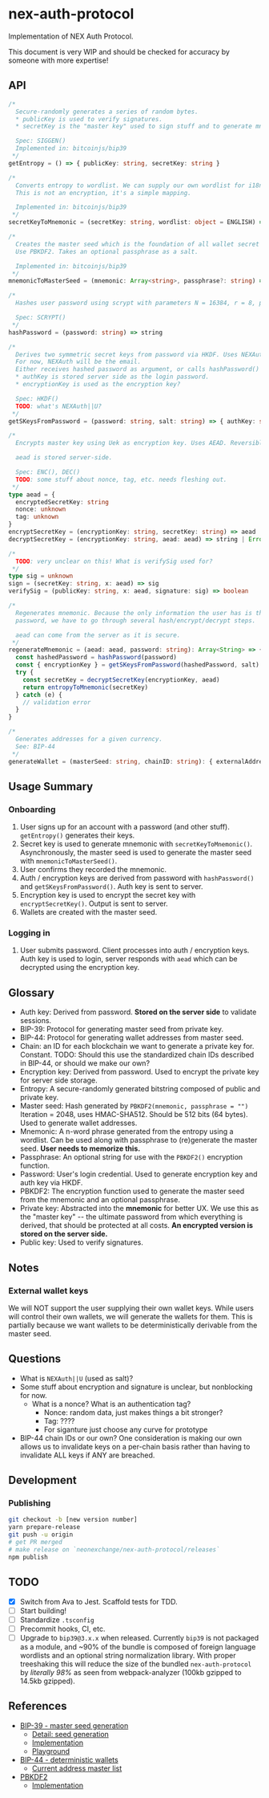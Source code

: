 # nex-auth-protocol

Implementation of NEX Auth Protocol.

This document is very WIP and should be checked for accuracy by someone with more expertise!

## API

```typescript
/*
  Secure-randomly generates a series of random bytes.
  * publicKey is used to verify signatures.
  * secretKey is the "master key" used to sign stuff and to generate mnemonic.

  Spec: SIGGEN()
  Implemented in: bitcoinjs/bip39
 */
getEntropy = () => { publicKey: string, secretKey: string }

/*
  Converts entropy to wordlist. We can supply our own wordlist for i18n.
  This is not an encryption, it's a simple mapping.

  Implemented in: bitcoinjs/bip39
 */
secretKeyToMnemonic = (secretKey: string, wordlist: object = ENGLISH) => Array<string>

/*
  Creates the master seed which is the foundation of all wallet secret keys.
  Use PBKDF2. Takes an optional passphrase as a salt.

  Implemented in: bitcoinjs/bip39
 */
mnemonicToMasterSeed = (mnemonic: Array<string>, passphrase?: string) => string

/*
  Hashes user password using scrypt with parameters N = 16384, r = 8, p = 1.

  Spec: SCRYPT()
 */
hashPassword = (password: string) => string

/*
  Derives two symmetric secret keys from password via HKDF. Uses NEXAuth||U as salt.
  For now, NEXAuth will be the email.
  Either receives hashed password as argument, or calls hashPassword() internally.
  * authKey is stored server side as the login password.
  * encryptionKey is used as the encryption key?

  Spec: HKDF()
  TODO: what's NEXAuth||U?
 */
getSKeysFromPassword = (password: string, salt: string) => { authKey: string, encryptionKey: string }

/*
  Encrypts master key using Uek as encryption key. Uses AEAD. Reversible.

  aead is stored server-side.

  Spec: ENC(), DEC()
  TODO: some stuff about nonce, tag, etc. needs fleshing out.
 */
type aead = {
  encryptedSecretKey: string
  nonce: unknown
  tag: unknown
}
encryptSecretKey = (encryptionKey: string, secretKey: string) => aead
decryptSecretKey = (encryptionKey: string, aead: aead) => string | Error

/*
  TODO: very unclear on this! What is verifySig used for?
 */
type sig = unknown
sign = (secretKey: string, x: aead) => sig
verifySig = (publicKey: string, x: aead, signature: sig) => boolean

/*
  Regenerates mnemonic. Because the only information the user has is their
  password, we have to go through several hash/encrypt/decrypt steps.

  aead can come from the server as it is secure.
 */
regenerateMnemonic = (aead: aead, password: string): Array<String> => {
  const hashedPassword = hashPassword(password)
  const { encryptionKey } = getSKeysFromPassword(hashedPassword, salt) // TODO where does salt come from?
  try {
    const secretKey = decryptSecretKey(encryptionKey, aead)
    return entropyToMnemonic(secretKey)
  } catch (e) {
    // validation error
  }
}

/*
  Generates addresses for a given currency.
  See: BIP-44
 */
generateWallet = (masterSeed: string, chainID: string): { externalAddress: string, internalAddress: string }
```

## Usage Summary

### Onboarding

1. User signs up for an account with a password (and other stuff). `getEntropy()` generates their keys.
2. Secret key is used to generate mnemonic with `secretKeyToMnemonic()`. Asynchronously, the master seed is used to generate the master seed with `mnemonicToMasterSeed()`.
3. User confirms they recorded the mnemonic.
4. Auth / encryption keys are derived from password with `hashPassword()` and `getSKeysFromPassword()`. Auth key is sent to server.
5. Encryption key is used to encrypt the secret key with `encryptSecretKey()`. Output is sent to server.
6. Wallets are created with the master seed.

### Logging in

1. User submits password. Client processes into auth / encryption keys. Auth key is used to login, server responds with `aead` which can be decrypted using the encryption key.

## Glossary

* Auth key: Derived from password. **Stored on the server side** to validate sessions.
* BIP-39: Protocol for generating master seed from private key.
* BIP-44: Protocol for generating wallet addresses from master seed.
* Chain: an ID for each blockchain we want to generate a private key for. Constant. TODO: Should this use the standardized chain IDs described in BIP-44, or should we make our own?
* Encryption key: Derived from password. Used to encrypt the private key for server side storage.
* Entropy: A secure-randomly generated bitstring composed of public and private key.
* Master seed: Hash generated by `PBKDF2(mnemonic, passphrase = "")` Iteration = 2048, uses HMAC-SHA512. Should be 512 bits (64 bytes). Used to generate wallet addresses.
* Mnemonic: A n-word phrase generated from the entropy using a wordlist. Can be used along with passphrase to (re)generate the master seed. **User needs to memorize this.**
* Passphrase: An optional string for use with the `PBKDF2()` encryption function.
* Password: User's login credential. Used to generate encryption key and auth key via HKDF.
* PBKDF2: The encryption function used to generate the master seed from the mnemonic and an optional passphrase.
* Private key: Abstracted into the **mnemonic** for better UX. We use this as the "master key" -- the ultimate password from which everything is derived, that should be protected at all costs. **An encrypted version is stored on the server side.**
* Public key: Used to verify signatures.

## Notes

### External wallet keys

We will NOT support the user supplying their own wallet keys. While users will control their own wallets, we will generate the wallets for them. This is partially because we want wallets to be deterministically derivable from the master seed.

## Questions

* What is `NEXAuth||U` (used as salt)?
* Some stuff about encryption and signature is unclear, but nonblocking for now.
  * What is a nonce? What is an authentication tag?
    * Nonce: random data, just makes things a bit stronger?
    * Tag: ????
    * For siganture just choose any curve for prototype
* BIP-44 chain IDs or our own? One consideration is making our own allows us to invalidate keys on a per-chain basis rather than having to invalidate ALL keys if ANY are breached.

## Development

### Publishing

```sh
git checkout -b [new version number]
yarn prepare-release
git push -u origin
# get PR merged
# make release on `neonexchange/nex-auth-protocol/releases`
npm publish
```

## TODO

* [x] Switch from Ava to Jest. Scaffold tests for TDD.
* [ ] Start building!
* [ ] Standardize `.tsconfig`
* [ ] Precommit hooks, CI, etc.
* [ ] Upgrade to `bip39@3.x.x` when released. Currently `bip39` is not packaged as a module, and ~90% of the bundle is composed of foreign language wordlists and an optional string normalization library. With proper treeshaking this will reduce the size of the bundled `nex-auth-protocol` by _literally 98%_ as seen from webpack-analyzer (100kb gzipped to 14.5kb gzipped).

## References

* [BIP-39 - master seed generation](https://github.com/bitcoin/bips/blob/master/bip-0039.mediawiki)
  * [Detail: seed generation](https://github.com/bitcoin/bips/blob/master/bip-0039.mediawiki#from-mnemonic-to-seed)
  * [Implementation](https://github.com/bitcoinjs/bip39)
  * [Playground](https://iancoleman.io/bip39/)
* [BIP-44 - deterministic wallets](https://github.com/bitcoin/bips/blob/master/bip-0044.mediawiki)
  * [Current address master list](https://github.com/satoshilabs/slips/blob/master/slip-0044.md)
* [PBKDF2](https://en.wikipedia.org/wiki/PBKDF2)
  * [Implementation](https://github.com/crypto-browserify/pbkdf2)
